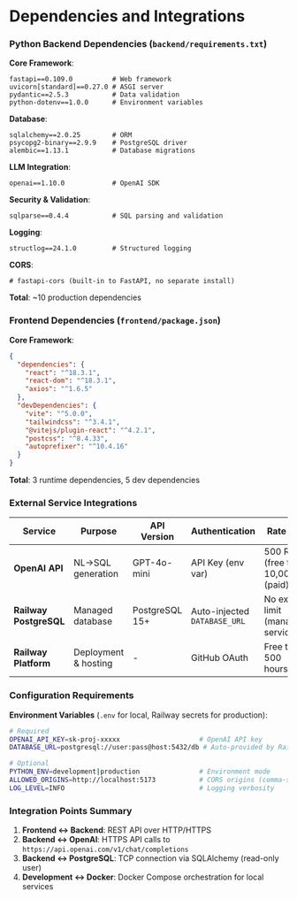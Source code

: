 # Dependencies and Integrations

### Python Backend Dependencies (`backend/requirements.txt`)

**Core Framework**:
```
fastapi==0.109.0          # Web framework
uvicorn[standard]==0.27.0 # ASGI server
pydantic==2.5.3           # Data validation
python-dotenv==1.0.0      # Environment variables
```

**Database**:
```
sqlalchemy==2.0.25        # ORM
psycopg2-binary==2.9.9    # PostgreSQL driver
alembic==1.13.1           # Database migrations
```

**LLM Integration**:
```
openai==1.10.0            # OpenAI SDK
```

**Security & Validation**:
```
sqlparse==0.4.4           # SQL parsing and validation
```

**Logging**:
```
structlog==24.1.0         # Structured logging
```

**CORS**:
```
# fastapi-cors (built-in to FastAPI, no separate install)
```

**Total**: ~10 production dependencies

### Frontend Dependencies (`frontend/package.json`)

**Core Framework**:
```json
{
  "dependencies": {
    "react": "^18.3.1",
    "react-dom": "^18.3.1",
    "axios": "^1.6.5"
  },
  "devDependencies": {
    "vite": "^5.0.0",
    "tailwindcss": "^3.4.1",
    "@vitejs/plugin-react": "^4.2.1",
    "postcss": "^8.4.33",
    "autoprefixer": "^10.4.16"
  }
}
```

**Total**: 3 runtime dependencies, 5 dev dependencies

### External Service Integrations

| Service | Purpose | API Version | Authentication | Rate Limits |
|---------|---------|-------------|----------------|-------------|
| **OpenAI API** | NL→SQL generation | GPT-4o-mini | API Key (env var) | 500 RPM (free tier), 10,000 RPM (paid) |
| **Railway PostgreSQL** | Managed database | PostgreSQL 15+ | Auto-injected `DATABASE_URL` | No explicit limit (managed service) |
| **Railway Platform** | Deployment & hosting | - | GitHub OAuth | Free tier: 500 hours/month |

### Configuration Requirements

**Environment Variables** (`.env` for local, Railway secrets for production):
```bash
# Required
OPENAI_API_KEY=sk-proj-xxxxx                    # OpenAI API key
DATABASE_URL=postgresql://user:pass@host:5432/db # Auto-provided by Railway

# Optional
PYTHON_ENV=development|production               # Environment mode
ALLOWED_ORIGINS=http://localhost:5173           # CORS origins (comma-separated)
LOG_LEVEL=INFO                                  # Logging verbosity
```

### Integration Points Summary

1. **Frontend ↔ Backend**: REST API over HTTP/HTTPS
2. **Backend ↔ OpenAI**: HTTPS API calls to `https://api.openai.com/v1/chat/completions`
3. **Backend ↔ PostgreSQL**: TCP connection via SQLAlchemy (read-only user)
4. **Development ↔ Docker**: Docker Compose orchestration for local services

